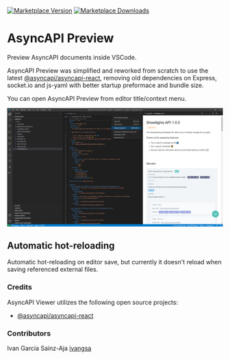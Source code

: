 [![Marketplace Version](https://vsmarketplacebadge.apphb.com/version/ivangsa.asyncapi-preview.svg 'Current Release')](https://marketplace.visualstudio.com/items?itemName=ivangsa.asyncapi-preview) [![Marketplace Downloads](https://vsmarketplacebadge.apphb.com/downloads-short/ivangsa.asyncapi-preview.svg 'Current Release')](https://marketplace.visualstudio.com/items?itemName=ivangsa.asyncapi-preview.svg)

# AsyncAPI Preview

Preview AsyncAPI documents inside VSCode.

AsyncAPI Preview was simplified and reworked from scratch to use the latest [@asyncapi/asyncapi-react](https://github.com/asyncapi/asyncapi-react/tree/next), removing old dependencies on Express, socket.io and js-yaml with better startup preformace and bundle size.

You can open AsyncAPI Preview from editor title/context menu.

![AsyncAPI Preview](docs/asyncapi-editor-title-context.png)

## Automatic hot-reloading

Automatic hot-reloading on editor save, but currently it doesn't reload when saving referenced external files.

### Credits

AsyncAPI Viewer utilizes the following open source projects:

- [@asyncapi/asyncapi-react](https://github.com/asyncapi/asyncapi-react/tree/next)

### Contributors

Ivan Garcia Sainz-Aja [ivangsa](https://github.com/ivangsa)

